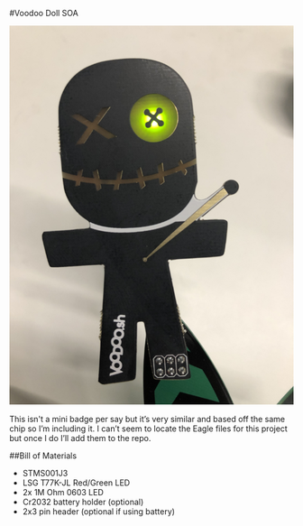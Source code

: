 #Voodoo Doll SOA

![Voodoo Doll](voodoo.jpg)

This isn't a mini badge per say but it’s very similar and based off the same chip so I’m including it. I can’t seem to locate the Eagle files for this project but once I do I’ll add them to the repo.

##Bill of Materials
* STMS001J3
* LSG T77K-JL Red/Green LED
* 2x 1M Ohm 0603 LED
* Cr2032 battery holder (optional)
* 2x3 pin header (optional if using battery)
